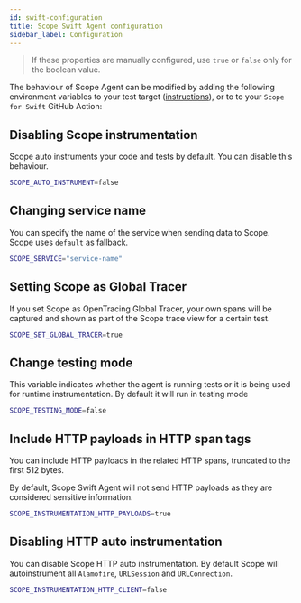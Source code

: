 ```yaml
---
id: swift-configuration
title: Scope Swift Agent configuration
sidebar_label: Configuration
---
```


> If these properties are manually configured, use `true` or `false` only for the boolean value.

The behaviour of Scope Agent can be modified by adding  the following environment variables to your test target ([instructions](https://help.apple.com/xcode/mac/10.1/index.html?localePath=en.lproj#/dev3ec8a1cb4)), or to to your `Scope for Swift` GitHub Action:

## Disabling Scope instrumentation

Scope auto instruments your code and tests by default. You can disable this behaviour.

```sh
SCOPE_AUTO_INSTRUMENT=false
```



## Changing service name

You can specify the name of the service when sending data to Scope. Scope uses `default` as fallback.

```sh
SCOPE_SERVICE="service-name"
```



## Setting Scope as Global Tracer

If you set Scope as OpenTracing Global Tracer, your own spans will be captured and shown as part of the Scope trace view for a certain test.

```sh
SCOPE_SET_GLOBAL_TRACER=true
```



## Change testing mode

This variable indicates whether the agent is running tests or it is being used for runtime instrumentation. By default it will run in testing mode

```sh
SCOPE_TESTING_MODE=false
```



## Include HTTP payloads in HTTP span tags

You can include HTTP payloads in the related HTTP spans, truncated to the first 512 bytes.

By default, Scope Swift Agent will not send HTTP payloads as they are considered sensitive information.

```sh
SCOPE_INSTRUMENTATION_HTTP_PAYLOADS=true
```



## Disabling HTTP auto instrumentation

You can disable Scope HTTP auto instrumentation. By default Scope will autoinstrument all `Alamofire`, `URLSession` and `URLConnection`.

```sh
SCOPE_INSTRUMENTATION_HTTP_CLIENT=false
```

